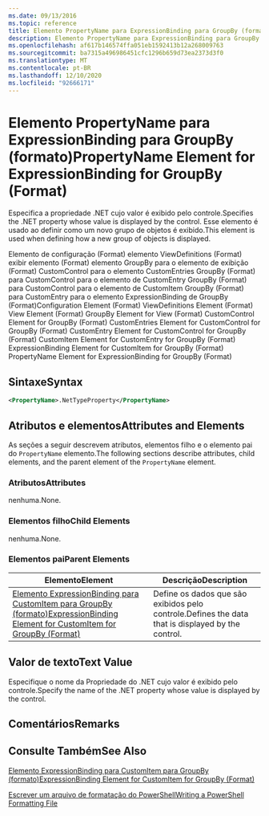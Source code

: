 ```yaml
---
ms.date: 09/13/2016
ms.topic: reference
title: Elemento PropertyName para ExpressionBinding para GroupBy (formato)
description: Elemento PropertyName para ExpressionBinding para GroupBy (formato)
ms.openlocfilehash: af617b146574ffa051eb1592413b12a268009763
ms.sourcegitcommit: ba7315a496986451cfc1296b659d73ea2373d3f0
ms.translationtype: MT
ms.contentlocale: pt-BR
ms.lasthandoff: 12/10/2020
ms.locfileid: "92666171"
---
```

# <a name="propertyname-element-for-expressionbinding-for-groupby-format"></a><span data-ttu-id="8ed96-103">Elemento PropertyName para ExpressionBinding para GroupBy (formato)</span><span class="sxs-lookup"><span data-stu-id="8ed96-103">PropertyName Element for ExpressionBinding for GroupBy (Format)</span></span>

<span data-ttu-id="8ed96-104">Especifica a propriedade .NET cujo valor é exibido pelo controle.</span><span class="sxs-lookup"><span data-stu-id="8ed96-104">Specifies the .NET property whose value is displayed by the control.</span></span> <span data-ttu-id="8ed96-105">Esse elemento é usado ao definir como um novo grupo de objetos é exibido.</span><span class="sxs-lookup"><span data-stu-id="8ed96-105">This element is used when defining how a new group of objects is displayed.</span></span>

<span data-ttu-id="8ed96-106">Elemento de configuração (Format) elemento ViewDefinitions (Format) exibir elemento (Format) elemento GroupBy para o elemento de exibição (Format) CustomControl para o elemento CustomEntries GroupBy (Format) para CustomControl para o elemento de CustomEntry GroupBy (Format) para CustomControl para o elemento de CustomItem GroupBy (Format) para CustomEntry para o elemento ExpressionBinding de GroupBy (Format)</span><span class="sxs-lookup"><span data-stu-id="8ed96-106">Configuration Element (Format) ViewDefinitions Element (Format) View Element (Format) GroupBy Element for View (Format) CustomControl Element for GroupBy (Format) CustomEntries Element for CustomControl for GroupBy (Format) CustomEntry Element for CustomControl for GroupBy (Format) CustomItem Element for CustomEntry for GroupBy (Format) ExpressionBinding Element for CustomItem for GroupBy (Format) PropertyName Element for ExpressionBinding for GroupBy (Format)</span></span>

## <a name="syntax"></a><span data-ttu-id="8ed96-107">Sintaxe</span><span class="sxs-lookup"><span data-stu-id="8ed96-107">Syntax</span></span>

```xml
<PropertyName>.NetTypeProperty</PropertyName>
```

## <a name="attributes-and-elements"></a><span data-ttu-id="8ed96-108">Atributos e elementos</span><span class="sxs-lookup"><span data-stu-id="8ed96-108">Attributes and Elements</span></span>

<span data-ttu-id="8ed96-109">As seções a seguir descrevem atributos, elementos filho e o elemento pai do `PropertyName` elemento.</span><span class="sxs-lookup"><span data-stu-id="8ed96-109">The following sections describe attributes, child elements, and the parent element of the `PropertyName` element.</span></span>

### <a name="attributes"></a><span data-ttu-id="8ed96-110">Atributos</span><span class="sxs-lookup"><span data-stu-id="8ed96-110">Attributes</span></span>

<span data-ttu-id="8ed96-111">nenhuma.</span><span class="sxs-lookup"><span data-stu-id="8ed96-111">None.</span></span>

### <a name="child-elements"></a><span data-ttu-id="8ed96-112">Elementos filho</span><span class="sxs-lookup"><span data-stu-id="8ed96-112">Child Elements</span></span>

<span data-ttu-id="8ed96-113">nenhuma.</span><span class="sxs-lookup"><span data-stu-id="8ed96-113">None.</span></span>

### <a name="parent-elements"></a><span data-ttu-id="8ed96-114">Elementos pai</span><span class="sxs-lookup"><span data-stu-id="8ed96-114">Parent Elements</span></span>

|<span data-ttu-id="8ed96-115">Elemento</span><span class="sxs-lookup"><span data-stu-id="8ed96-115">Element</span></span>|<span data-ttu-id="8ed96-116">Descrição</span><span class="sxs-lookup"><span data-stu-id="8ed96-116">Description</span></span>|
|-------------|-----------------|
|[<span data-ttu-id="8ed96-117">Elemento ExpressionBinding para CustomItem para GroupBy (formato)</span><span class="sxs-lookup"><span data-stu-id="8ed96-117">ExpressionBinding Element for CustomItem for GroupBy (Format)</span></span>](./expressionbinding-element-for-customitem-for-groupby-format.md)|<span data-ttu-id="8ed96-118">Define os dados que são exibidos pelo controle.</span><span class="sxs-lookup"><span data-stu-id="8ed96-118">Defines the data that is displayed by the control.</span></span>|

## <a name="text-value"></a><span data-ttu-id="8ed96-119">Valor de texto</span><span class="sxs-lookup"><span data-stu-id="8ed96-119">Text Value</span></span>

<span data-ttu-id="8ed96-120">Especifique o nome da Propriedade do .NET cujo valor é exibido pelo controle.</span><span class="sxs-lookup"><span data-stu-id="8ed96-120">Specify the name of the .NET property whose value is displayed by the control.</span></span>

## <a name="remarks"></a><span data-ttu-id="8ed96-121">Comentários</span><span class="sxs-lookup"><span data-stu-id="8ed96-121">Remarks</span></span>

## <a name="see-also"></a><span data-ttu-id="8ed96-122">Consulte Também</span><span class="sxs-lookup"><span data-stu-id="8ed96-122">See Also</span></span>

[<span data-ttu-id="8ed96-123">Elemento ExpressionBinding para CustomItem para GroupBy (formato)</span><span class="sxs-lookup"><span data-stu-id="8ed96-123">ExpressionBinding Element for CustomItem for GroupBy (Format)</span></span>](./expressionbinding-element-for-customitem-for-groupby-format.md)

[<span data-ttu-id="8ed96-124">Escrever um arquivo de formatação do PowerShell</span><span class="sxs-lookup"><span data-stu-id="8ed96-124">Writing a PowerShell Formatting File</span></span>](./writing-a-powershell-formatting-file.md)
